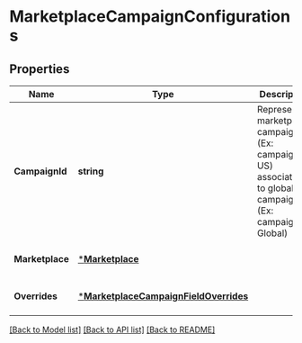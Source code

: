 # MarketplaceCampaignConfigurations

## Properties
Name | Type | Description | Notes
------------ | ------------- | ------------- | -------------
**CampaignId** | **string** | Represents marketplace campaign id (Ex: campaignId-US) associated to global campaign (Ex: campaignId-Global) | [optional] [default to null]
**Marketplace** | [***Marketplace**](Marketplace.md) |  | [optional] [default to null]
**Overrides** | [***MarketplaceCampaignFieldOverrides**](MarketplaceCampaignFieldOverrides.md) |  | [optional] [default to null]

[[Back to Model list]](../README.md#documentation-for-models) [[Back to API list]](../README.md#documentation-for-api-endpoints) [[Back to README]](../README.md)

